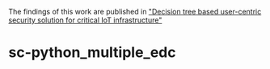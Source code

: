 The findings of this work are published in ["Decision tree based user-centric security solution for critical IoT infrastructure"](https://doi.org/10.1016/j.compeleceng.2022.107754)

# sc-python_multiple_edc
